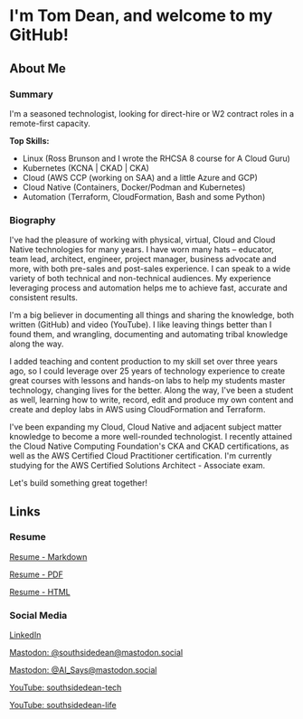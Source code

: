 # I'm Tom Dean, and welcome to my GitHub!

## About Me

### **Summary**

I'm a seasoned technologist, looking for direct-hire or W2 contract roles in a remote-first capacity.

**Top Skills:**

- Linux (Ross Brunson and I wrote the RHCSA 8 course for A Cloud Guru)
- Kubernetes (KCNA | CKAD | CKA)
- Cloud (AWS CCP (working on SAA) and a little Azure and GCP)
- Cloud Native (Containers, Docker/Podman and Kubernetes)
- Automation (Terraform, CloudFormation, Bash and some Python)

### **Biography**

I've had the pleasure of working with physical, virtual, Cloud and Cloud Native technologies for many years. I have worn many hats – educator, team lead, architect, engineer, project manager, business advocate and more, with both pre-sales and post-sales experience.  I can speak to a wide variety of both technical and non-technical audiences. My experience leveraging process and automation helps me to achieve fast, accurate and consistent results.

I'm a big believer in documenting all things and sharing the knowledge, both written (GitHub) and video (YouTube).  I like leaving things better than I found them, and wrangling, documenting and automating tribal knowledge along the way.

I added teaching and content production to my skill set over three years ago, so I could leverage over 25 years of technology experience to create great courses with lessons and hands-on labs to help my students master technology, changing lives for the better.  Along the way, I've been a student as well, learning how to write, record, edit and produce my own content and create and deploy labs in AWS using CloudFormation and Terraform.

I've been expanding my Cloud, Cloud Native and adjacent subject matter knowledge to become a more well-rounded technologist. I recently attained the Cloud Native Computing Foundation's CKA and CKAD certifications, as well as the AWS Certified Cloud Practitioner certification.  I'm currently studying for the AWS Certified Solutions Architect - Associate exam.

Let's build something great together!

## Links

### Resume

[Resume - Markdown](./Resume-Tom-Dean.md)

[Resume - PDF](./Resume-Tom-Dean.pdf)

[Resume - HTML](./Resume-Tom-Dean.html)

### Social Media

[LinkedIn](https://www.linkedin.com/in/tomdeanjr/)

[Mastodon: @southsidedean@mastodon.social](https://mastodon.social/@southsidedean)

[Mastodon: @AI_Says@mastodon.social](https://mastodon.social/@AI_Says)

[YouTube: southsidedean-tech](https://www.youtube.com/@southsidedean-tech)

[YouTube: southsidedean-life](https://www.youtube.com/@southsidedean-life)
